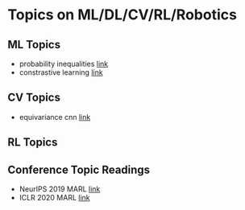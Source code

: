 # Topics on ML/DL/CV/RL/Robotics

## ML Topics 
- probability inequalities [link](probability_inequalities.md)
- constrastive learning [link](constrastive_learning.md)


## CV Topics
- equivariance cnn [link](equivariance_cnn.md)


## RL Topics


## Conference Topic Readings
- NeurIPS 2019 MARL [link](NeurIPS_2019_MARL.md)
- ICLR 2020 MARL [link](ICLR_2020_MARL.md)
